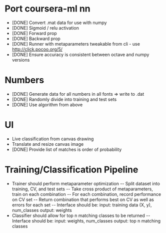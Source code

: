 # Port coursera-ml nn
- [DONE] Convert .mat data for use with numpy
- [DONE] Sigmoid / relu activation
- [DONE] Forward prop
- [DONE] Backward prop
- [DONE] Runner with metaparameters tweakable from cli - use http://click.pocoo.org/5/
- [DONE] Ensure accuracy is consistent between octave and numpy versions

# Numbers
- [DONE] Generate data for all numbers in all fonts => write to .dat
- [DONE] Randomly divide into training and test sets
- [DONE] Use algorithm from above

# UI
- Live classification from canvas drawing
- Translate and resize canvas image
- [DONE] Provide list of matches is order of probability

# Training/Classification Pipeline
- Trainer should perform metaparameter optimization
    -- Split dataset into training, CV, and test sets
    -- Take cross product of metaparameters, train on each combination
    -- For each combination, record performance on CV set
    -- Return combination that performs best on CV as well as errors
       for each set
    -- Interface should be:
        input: training data (X, y), num_classes
        output: weights
- Classifier should allow for top n matching classes to be returned
    -- Interface should be:
        input: weights, num_classes
        output: top n matching classes


